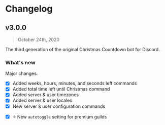 # Changelog

## v3.0.0

> October 24th, 2020

The third generation of the original Christmas Countdown bot for Discord.

### What's new

Major changes:

- [X] Added weeks, hours, minutes, and seconds left commands
- [X] Added total time left until Christmas command
- [X] Added server & user timezones
- [X] Added server & user locales
- [X] New server & user configuration commands
<!-- - [X] Added Christmas music radio -->
- [X] :star: New `autotoggle` setting for premium guilds
